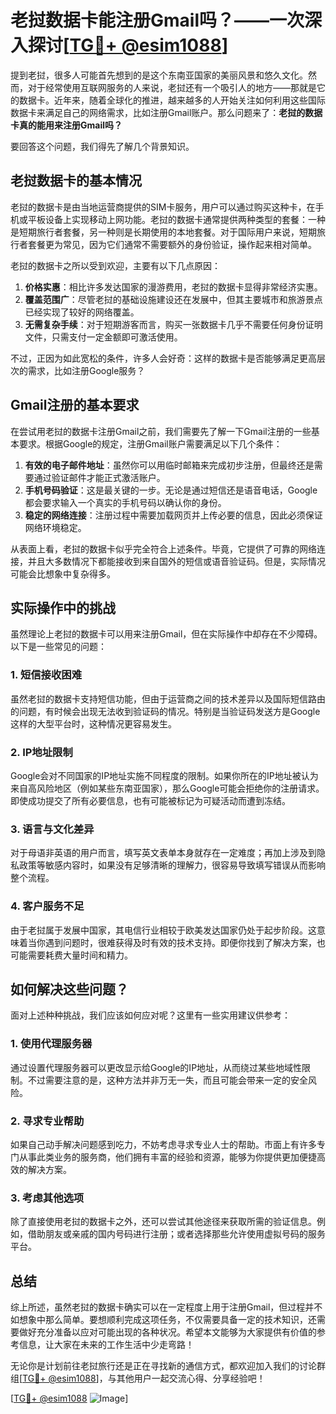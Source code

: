# 老挝数据卡能注册Gmail吗？——一次深入探讨[[TG💪+ @esim1088](https://t.me/s/esim1088)]

提到老挝，很多人可能首先想到的是这个东南亚国家的美丽风景和悠久文化。然而，对于经常使用互联网服务的人来说，老挝还有一个吸引人的地方——那就是它的数据卡。近年来，随着全球化的推进，越来越多的人开始关注如何利用这些国际数据卡来满足自己的网络需求，比如注册Gmail账户。那么问题来了：**老挝的数据卡真的能用来注册Gmail吗？**

要回答这个问题，我们得先了解几个背景知识。

## 老挝数据卡的基本情况

老挝的数据卡是由当地运营商提供的SIM卡服务，用户可以通过购买这种卡，在手机或平板设备上实现移动上网功能。老挝的数据卡通常提供两种类型的套餐：一种是短期旅行者套餐，另一种则是长期使用的本地套餐。对于国际用户来说，短期旅行者套餐更为常见，因为它们通常不需要额外的身份验证，操作起来相对简单。

老挝的数据卡之所以受到欢迎，主要有以下几点原因：
1. **价格实惠**：相比许多发达国家的漫游费用，老挝的数据卡显得非常经济实惠。
2. **覆盖范围广**：尽管老挝的基础设施建设还在发展中，但其主要城市和旅游景点已经实现了较好的网络覆盖。
3. **无需复杂手续**：对于短期游客而言，购买一张数据卡几乎不需要任何身份证明文件，只需支付一定金额即可激活使用。

不过，正因为如此宽松的条件，许多人会好奇：这样的数据卡是否能够满足更高层次的需求，比如注册Google服务？

## Gmail注册的基本要求

在尝试用老挝的数据卡注册Gmail之前，我们需要先了解一下Gmail注册的一些基本要求。根据Google的规定，注册Gmail账户需要满足以下几个条件：

1. **有效的电子邮件地址**：虽然你可以用临时邮箱来完成初步注册，但最终还是需要通过验证邮件才能正式激活账户。
2. **手机号码验证**：这是最关键的一步。无论是通过短信还是语音电话，Google都会要求输入一个真实的手机号码以确认你的身份。
3. **稳定的网络连接**：注册过程中需要加载网页并上传必要的信息，因此必须保证网络环境稳定。

从表面上看，老挝的数据卡似乎完全符合上述条件。毕竟，它提供了可靠的网络连接，并且大多数情况下都能接收到来自国外的短信或语音验证码。但是，实际情况可能会比想象中复杂得多。

## 实际操作中的挑战

虽然理论上老挝的数据卡可以用来注册Gmail，但在实际操作中却存在不少障碍。以下是一些常见的问题：

### 1. 短信接收困难
虽然老挝的数据卡支持短信功能，但由于运营商之间的技术差异以及国际短信路由的问题，有时候会出现无法收到验证码的情况。特别是当验证码发送方是Google这样的大型平台时，这种情况更容易发生。

### 2. IP地址限制
Google会对不同国家的IP地址实施不同程度的限制。如果你所在的IP地址被认为来自高风险地区（例如某些东南亚国家），那么Google可能会拒绝你的注册请求。即使成功提交了所有必要信息，也有可能被标记为可疑活动而遭到冻结。

### 3. 语言与文化差异
对于母语非英语的用户而言，填写英文表单本身就存在一定难度；再加上涉及到隐私政策等敏感内容时，如果没有足够清晰的理解力，很容易导致填写错误从而影响整个流程。

### 4. 客户服务不足
由于老挝属于发展中国家，其电信行业相较于欧美发达国家仍处于起步阶段。这意味着当你遇到问题时，很难获得及时有效的技术支持。即便你找到了解决方案，也可能需要耗费大量时间和精力。

## 如何解决这些问题？

面对上述种种挑战，我们应该如何应对呢？这里有一些实用建议供参考：

### 1. 使用代理服务器
通过设置代理服务器可以更改显示给Google的IP地址，从而绕过某些地域性限制。不过需要注意的是，这种方法并非万无一失，而且可能会带来一定的安全风险。

### 2. 寻求专业帮助
如果自己动手解决问题感到吃力，不妨考虑寻求专业人士的帮助。市面上有许多专门从事此类业务的服务商，他们拥有丰富的经验和资源，能够为你提供更加便捷高效的解决方案。

### 3. 考虑其他选项
除了直接使用老挝的数据卡之外，还可以尝试其他途径来获取所需的验证信息。例如，借助朋友或亲戚的国内号码进行注册；或者选择那些允许使用虚拟号码的服务平台。

## 总结

综上所述，虽然老挝的数据卡确实可以在一定程度上用于注册Gmail，但过程并不如想象中那么简单。要想顺利完成这项任务，不仅需要具备一定的技术知识，还需要做好充分准备以应对可能出现的各种状况。希望本文能够为大家提供有价值的参考信息，让大家在未来的工作生活中少走弯路！

无论你是计划前往老挝旅行还是正在寻找新的通信方式，都欢迎加入我们的讨论群组[[TG💪+ @esim1088](https://t.me/s/esim1088)]，与其他用户一起交流心得、分享经验吧！

[[TG💪+ @esim1088](https://t.me/s/esim1088) ![Image](https://i.postimg.cc/4NQfJmqS/Snipaste-2025-05-13-00-14-12.png)]